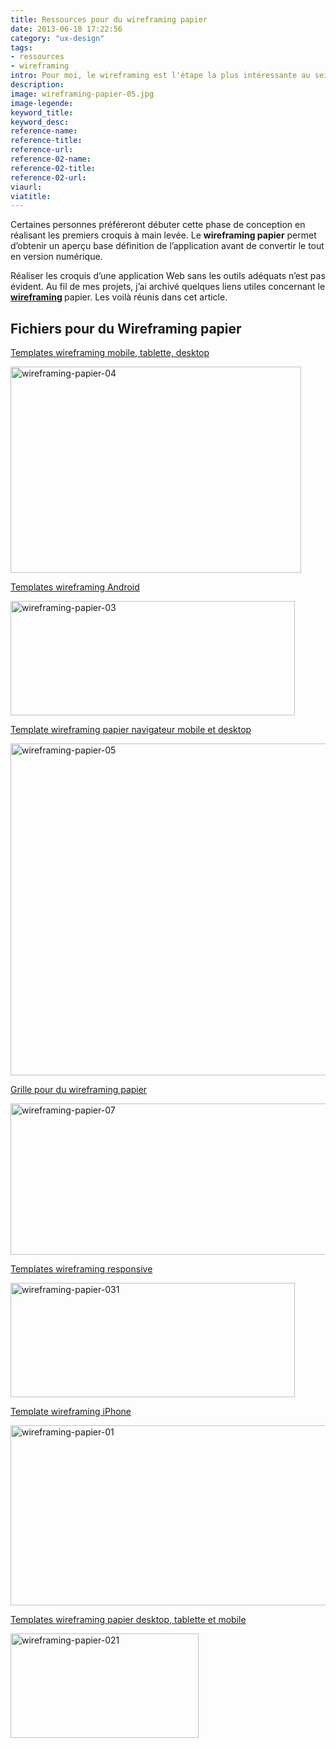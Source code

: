 ```yaml
---
title: Ressources pour du wireframing papier
date: 2013-06-18 17:22:56
category: "ux-design"
tags: 
- ressources
- wireframing
intro: Pour moi, le wireframing est l'étape la plus intéressante au sein d'un projet Web. Les wireframes structurent, hiérarchisent et orientent le contenu afin de guider l'ensemble des intervenants du projet.
description:
image: wireframing-papier-05.jpg
image-legende:
keyword_title:
keyword_desc:
reference-name:
reference-title:
reference-url:
reference-02-name:
reference-02-title:
reference-02-url:
viaurl:
viatitle:
---
```


<p>Certaines personnes préféreront débuter cette phase de conception en réalisant les premiers croquis à main levée. Le <strong>wireframing papier</strong> permet d’obtenir un aperçu base définition de l’application avant de convertir le tout en version numérique.</p>
<p>Réaliser les croquis d’une application Web sans les outils adéquats n’est pas évident. Au fil de mes projets, j’ai archivé quelques liens utiles concernant le <strong><a title="Articles à propos du Wireframing " href="http://magazineduwebdesign.com/tag/wireframing/">wireframing</a> </strong>papier. Les voilà réunis dans cet article.</p>
<h2>Fichiers pour du Wireframing papier</h2>
<p><a href="http://interfacesketch.tumblr.com/" target="_blank">Templates wireframing mobile, tablette, desktop</a></p>
<p><img class="alignnone size-full wp-image-5684" title="wireframing-papier-04" src="https://s3-eu-west-1.amazonaws.com/mdw-images/large/wireframing-papier-04.jpg" alt="wireframing-papier-04" width="465" height="330"></p>
<p><a href="http://androiduiux.com/2013/01/06/printable-a4-screen-flow-sketch-template-free-download/" target="_blank">Templates wireframing Android</a></p>
<p><img class="alignnone size-full wp-image-5683" title="wireframing-papier-03" src="https://s3-eu-west-1.amazonaws.com/mdw-images/large/wireframing-papier-03.jpg" alt="wireframing-papier-03" width="455" height="183"></p>
<p><a href="http://sneakpeekit.com/" target="_blank">Template wireframing papier navigateur mobile et desktop</a></p>
<p><img class="alignnone size-full wp-image-5685" title="wireframing-papier-05" src="https://s3-eu-west-1.amazonaws.com/mdw-images/large/wireframing-papier-05.jpg" alt="wireframing-papier-05" width="555" height="531"></p>
<p><a href="http://benmartineau.com/works/download/Grids-4-Sketching.pdf" target="_blank">Grille pour du wireframing&nbsp;papier</a></p>
<p><img class="alignnone size-full wp-image-5687" title="wireframing-papier-07" src="https://s3-eu-west-1.amazonaws.com/mdw-images/large/wireframing-papier-07.jpg" alt="wireframing-papier-07" width="555" height="242"></p>
<p><a href="http://jeremypalford.com/arch-journal/responsive-web-design-sketch-sheets" target="_blank">Templates wireframing responsive</a></p>
<p><img class="alignnone size-full wp-image-5694" title="wireframing-papier-031" src="https://s3-eu-west-1.amazonaws.com/mdw-images/large/wireframing-papier-031.jpg" alt="wireframing-papier-031" width="455" height="183"></p>
<p><a href="http://farm4.static.flickr.com/3520/3846053408_188cd33c96_o.jpg" target="_blank">Template wireframing iPhone</a></p>
<p><img class="alignnone size-full wp-image-5681" title="wireframing-papier-01" src="https://s3-eu-west-1.amazonaws.com/mdw-images/large/wireframing-papier-01.jpg" alt="wireframing-papier-01" width="555" height="288"></p>
<p><a href="http://www.cxpartners.co.uk/ux-resources/" target="_blank">Templates wireframing papier desktop, tablette et mobile</a></p>
<p><img class="alignnone size-full wp-image-5695" title="wireframing-papier-021" src="https://s3-eu-west-1.amazonaws.com/mdw-images/large/wireframing-papier-021.jpg" alt="wireframing-papier-021" width="301" height="167"></p>